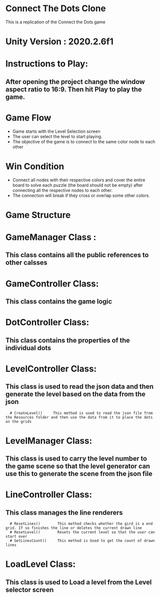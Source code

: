 # Connect The Dots Clone
 This is a replication of the Connect the Dots game

# Unity Version : 2020.2.6f1

# Instructions to Play:
## After opening the project change the window aspect ratio to 16:9. Then hit Play to play the game.

# Game Flow
* Game starts with the Level Selection screen
* The user can select the level to start playing.
* The objective of the game is to connect to the same color node to each other

# Win Condition
* Connect all nodes with their respective colors and cover the entire board to solve each puzzle (the board should not be empty) after connecting all the respective nodes to each other.
* The connection will break if they cross or overlap some other colors.

# Game Structure

 # GameManager Class : 
 ## This class contains all the public references to other calsses
      
 # GameController Class:  
 ## This class contains the game logic
      
 # DotController Class: 
 ## This class contains the properties of the individual dots
      
 # LevelController Class: 
 ## This class is used to read the json data and then generate the level based on the data from the json
      # CreateLevel()     This method is used to read the json file from the Resources folder and then use the data from it to place the dots on the grids
      
 # LevelManager Class: 
 ## This class is used to carry the level number to the game scene so that the level generator can use this to generate the scene from the json file
 
 # LineController Class: 
 ## This class manages the line renderers
      # ResetLines()        This method checks whether the gird is a end grid. If so finishes the line or deletes the current drawn line
      # ResetLevel()        Resets the current level so that the user can start over
      # GetLinesCount()     This method is Used to get the count of drawn lines
      
 # LoadLevel Class: 
 ## This class is used to Load a level from the Level selector screen
 
